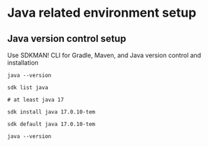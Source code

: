 # Java related environment setup

## Java version control setup

Use SDKMAN! CLI for Gradle, Maven, and Java version control and installation

```
java --version

sdk list java

# at least java 17

sdk install java 17.0.10-tem

sdk default java 17.0.10-tem

java --version

```